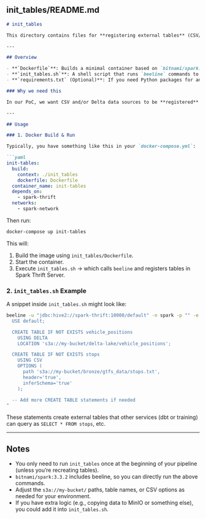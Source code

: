 ## **init_tables/README.md**

```markdown
# init_tables

This directory contains files for **registering external tables** (CSV/Delta) in **Spark Thrift Server** before the rest of the pipeline (e.g., dbt or training). It ensures that Spark Thrift recognizes your data (e.g., CSV files, Delta Lake paths) as tables.

---

## Overview

- **`Dockerfile`**: Builds a minimal container based on `bitnami/spark:3.3.2` (which includes `beeline`).
- **`init_tables.sh`**: A shell script that runs `beeline` commands to create external tables in Spark Thrift Server.
- **`requirements.txt` (Optional)**: If you need Python packages for any additional steps. If `beeline` alone suffices, you might not need this.

### Why we need this

In our PoC, we want CSV and/or Delta data sources to be **registered** as tables in Spark Thrift. Then downstream tools (like dbt, training scripts) can `SELECT * FROM those_tables`. This step is critical for your pipeline’s data availability.

---

## Usage

### 1. Docker Build & Run

Typically, you have something like this in your `docker-compose.yml`:

```yaml
init-tables:
  build:
    context: ./init_tables
    dockerfile: Dockerfile
  container_name: init-tables
  depends_on:
    - spark-thrift
  networks:
    - spark-network
```

Then run:

```bash
docker-compose up init-tables
```

This will:

1. Build the image using `init_tables/Dockerfile`.
2. Start the container.
3. Execute `init_tables.sh` → which calls `beeline` and registers tables in Spark Thrift Server.

### 2. `init_tables.sh` Example

A snippet inside `init_tables.sh` might look like:

```bash
beeline -u "jdbc:hive2://spark-thrift:10000/default" -n spark -p "" -e "
  USE default;

  CREATE TABLE IF NOT EXISTS vehicle_positions
    USING DELTA
    LOCATION 's3a://my-bucket/delta-lake/vehicle_positions';

  CREATE TABLE IF NOT EXISTS stops
    USING CSV
    OPTIONS (
      path 's3a://my-bucket/bronze/gtfs_data/stops.txt',
      header='true',
      inferSchema='true'
    );

  -- Add more CREATE TABLE statements if needed
"
```

These statements create external tables that other services (dbt or training) can query as `SELECT * FROM stops`, etc.

---

## Notes

- You only need to run `init_tables` once at the beginning of your pipeline (unless you’re recreating tables).
- `bitnami/spark:3.3.2` includes beeline, so you can directly run the above commands.
- Adjust the `s3a://my-bucket/` paths, table names, or CSV options as needed for your environment.
- If you have extra logic (e.g., copying data to MinIO or something else), you could add it into `init_tables.sh`.